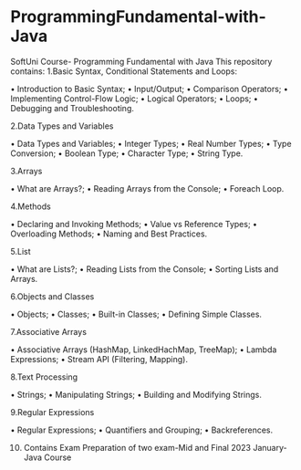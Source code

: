# ProgrammingFundamental-with-Java
SoftUni Course- Programming Fundamental with Java This repository contains: 1.Basic Syntax, Conditional Statements and Loops:

• Introduction to Basic Syntax; • Input/Output; • Comparison Operators; • Implementing Control-Flow Logic; • Logical Operators; • Loops; • Debugging and Troubleshooting.

2.Data Types and Variables

• Data Types and Variables; • Integer Types; • Real Number Types; • Type Conversion; • Boolean Type; • Character Type; • String Type.

3.Arrays

• What are Arrays?; • Reading Arrays from the Console; • Foreach Loop.

4.Methods

• Declaring and Invoking Methods; • Value vs Reference Types; • Overloading Methods; • Naming and Best Practices.

5.List

• What are Lists?; • Reading Lists from the Console; • Sorting Lists and Arrays.

6.Objects and Classes

• Objects;
• Classes;
• Built-in Classes;
• Defining Simple Classes.

7.Associative Arrays

• Associative Arrays (HashMap, LinkedHachMap, TreeMap);
• Lambda Expressions;
• Stream API (Filtering, Mapping).

8.Text Processing

• Strings;
• Manipulating Strings;
• Building and Modifying Strings.

9.Regular Expressions

• Regular Expressions;
• Quantifiers and Grouping;
• Backreferences.

10. Contains Exam Preparation of two exam-Mid and Final 2023 January-Java Course
